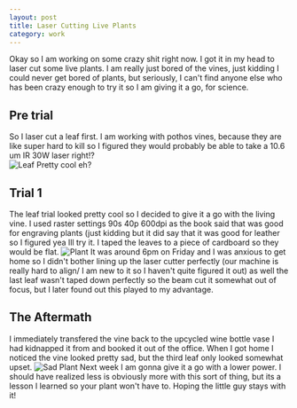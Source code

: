 ```yaml
---
layout: post
title: Laser Cutting Live Plants
category: work
---
```

Okay so I am working on some crazy shit right now. I got it in my head to laser cut some live plants. I am really just bored of the vines, just kidding I could never get bored of plants, but seriously, I can't find anyone else who has been crazy enough to try it so I am giving it a go, for science.

## Pre trial
So I laser cut a leaf first. I am working with pothos vines, because they are like super hard to kill so I figured they would probably be able to take a 10.6 um IR 30W laser right!?   
![Leaf](https://upcycleworld.github.io/images/laserplants/laserleaf.JPG)
Pretty cool eh?

## Trial 1
The leaf trial looked pretty cool so I decided to give it a go with the living vine. I used raster settings 90s 40p 600dpi as the book said that was good for engraving plants (just kidding but it did say that it was good for leather so I figured yea Ill try it. I taped the leaves to a piece of cardboard so they would be flat.
![Plant](https://upcycleworld.github.io/images/laserplants/laserplant.JPG)
It was around 6pm on Friday and I was anxious to get home so I didn't bother lining up the laser cutter perfectly (our machine is really hard to align/ I am new to it so I haven't quite figured it out) as well the last leaf wasn't taped down perfectly so the beam cut it somewhat out of focus, but I later found out this played to my advantage.

## The Aftermath
I immediately transfered the vine back to the upcycled wine bottle vase I had kidnapped it from and booked it out of the office. When I got home I noticed the vine looked pretty sad, but the third leaf only looked somewhat upset.
![Sad Plant](https://upcycleworld.github.io/images/laserplants/sadplant.JPG)
Next week I am gonna give it a go with a lower power. I should have realized less is obviously more with this sort of thing, but its a lesson I learned so your plant won't have to. Hoping the little guy stays with it!

